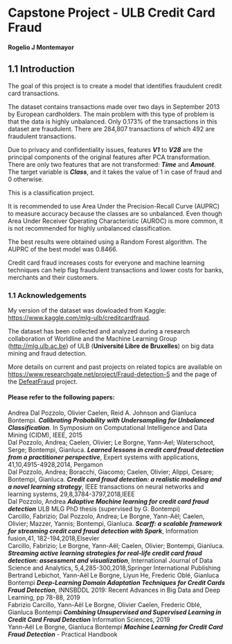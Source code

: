 # Capstone Project - ULB Credit Card Fraud
#### Rogelio J Montemayor
## 1.1 Introduction

The goal of this project is to create a model that identifies fraudulent credit card transactions.

The dataset contains transactions made over two days in September 2013 by European cardholders. The main problem with this type of problem is that the data is highly unbalanced. Only 0.173% of the transactions in this dataset are fraudulent. There are 284,807 transactions of which 492 are fraudulent transactions. 

Due to privacy and confidentiality issues, features **_V1_** to **_V28_** are the principal components of the original features after PCA transformation. There are only two features that are not transformed: **_Time_** and **_Amount_**. The target variable is **_Class_**, and it takes the value of 1 in case of fraud and 0 otherwise. 

This is a classification project. 

It is recommended to use Area Under the Precision-Recall Curve (AUPRC) to measure accuracy because the classes are so unbalanced. Even though Area Under Receiver Operating Characteristic (AUROC) is more common, it is not recommended for highly unbalanced classification.

The best results were obtained using a Random Forest algorithm. The AUPRC of the best model was 0.8466. 

Credit card fraud increases costs for everyone and machine learning techniques can help flag fraudulent transactions and lower costs for banks, merchants and their customers.

### 1.1 Acknowledgements

My version of the dataset was dowloaded from Kaggle: https://www.kaggle.com/mlg-ulb/creditcardfraud.

The dataset has been collected and analyzed during a research collaboration of Worldline and the Machine Learning Group (http://mlg.ulb.ac.be) of ULB (**Université Libre de Bruxelles**) on big data mining and fraud detection.

More details on current and past projects on related topics are available on https://www.researchgate.net/project/Fraud-detection-5 and the page of the [DefeatFraud](https://mlg.ulb.ac.be/wordpress/portfolio_page/defeatfraud-assessment-and-validation-of-deep-feature-engineering-and-learning-solutions-for-fraud-detection/) project.  
#### Please refer to the following papers:
Andrea Dal Pozzolo, Olivier Caelen, Reid A. Johnson and Gianluca Bontempi. **_Calibrating Probability with Undersampling for Unbalanced Classification_**. In Symposium on Computational Intelligence and Data Mining (CIDM), IEEE, 2015  
Dal Pozzolo, Andrea; Caelen, Olivier; Le Borgne, Yann-Ael; Waterschoot, Serge; Bontempi, Gianluca. **_Learned lessons in credit card fraud detection from a practitioner perspective_**, Expert systems with applications, 41,10,4915-4928,2014, Pergamon  
Dal Pozzolo, Andrea; Boracchi, Giacomo; Caelen, Olivier; Alippi, Cesare; Bontempi, Gianluca. **_Credit card fraud detection: a realistic modeling and a novel learning strategy_**, IEEE transactions on neural networks and learning systems, 29,8,3784-3797,2018,IEEE  
Dal Pozzolo, Andrea **_Adaptive Machine learning for credit card fraud detection_** ULB MLG PhD thesis (supervised by G. Bontempi)  
Carcillo, Fabrizio; Dal Pozzolo, Andrea; Le Borgne, Yann-Aël; Caelen, Olivier; Mazzer, Yannis; Bontempi, Gianluca. **_Scarff: a scalable framework for streaming credit card fraud detection with Spark_**, Information fusion,41, 182-194,2018,Elsevier  
Carcillo, Fabrizio; Le Borgne, Yann-Aël; Caelen, Olivier; Bontempi, Gianluca. **_Streaming active learning strategies for real-life credit card fraud detection: assessment and visualization_**, International Journal of Data Science and Analytics, 5,4,285-300,2018,Springer International Publishing  
Bertrand Lebichot, Yann-Aël Le Borgne, Liyun He, Frederic Oblé, Gianluca Bontempi **_Deep-Learning Domain Adaptation Techniques for Credit Cards Fraud Detection_**, INNSBDDL 2019: Recent Advances in Big Data and Deep Learning, pp 78-88, 2019  
Fabrizio Carcillo, Yann-Aël Le Borgne, Olivier Caelen, Frederic Oblé, Gianluca Bontempi **_Combining Unsupervised and Supervised Learning in Credit Card Fraud Detection_** Information Sciences, 2019  
Yann-Aël Le Borgne, Gianluca Bontempi **_Machine Learning for Credit Card Fraud Detection_** - Practical Handbook  
